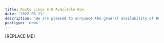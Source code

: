 ```yaml
---
title: Rocky Linux 8.6 Available Now
date: '2022-05-11'
description: 'We are pleased to announce the general availability of Rocky Linux 8.6. Read to learn more!'
posttype: 'news'
---
```


[REPLACE ME]

